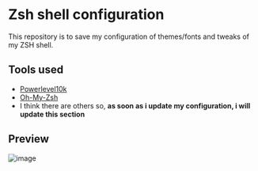 # Zsh shell configuration 
This repository is to save my configuration of themes/fonts and tweaks of my ZSH shell.
## Tools used
- [Powerlevel10k](https://github.com/romkatv/powerlevel10k)
- [Oh-My-Zsh](https://github.com/ohmyzsh/ohmyzsh)
- I think there are others so, **as soon as i update my configuration, i will update this section**
## Preview
![image](https://github.com/user-attachments/assets/14f906d9-ec43-49f8-830f-7564f518cce5)


